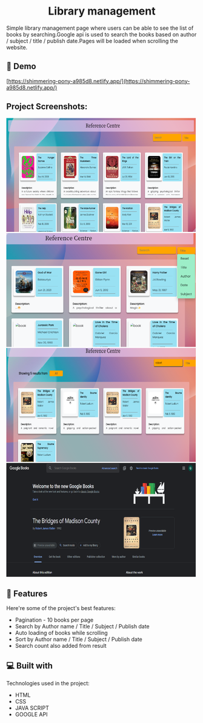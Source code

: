 <h1 align="center" id="title">Library management</h1>

<p id="description">Simple library management page where users can be able to see the list of books by searching.Google api is used to search the books based on author / subject / title / publish date.Pages will be loaded when scrolling the website.</p>

<h2>🚀 Demo</h2>

[https://shimmering-pony-a985d8.netlify.app/](https://shimmering-pony-a985d8.netlify.app/)

<h2>Project Screenshots:</h2>

<img src="./screenshot/1.png" alt="project-screenshot" width="500" height="300/">

<img src="./screenshot/2.png" alt="project-screenshot" width="500" height="300/">

<img src="./screenshot/3.png" alt="project-screenshot" width="500" height="300/">

<img src="./screenshot/4.png" alt="project-screenshot" width="500" height="300/">

  
  
<h2>🧐 Features</h2>

Here're some of the project's best features:

*   Pagination - 10 books per page
*   Search by Author name / Title / Subject / Publish date
*   Auto loading of books while scrolling
*   Sort by Author name / Title / Subject / Publish date
*   Search count also added from result

  
  
<h2>💻 Built with</h2>

Technologies used in the project:

*   HTML
*   CSS
*   JAVA SCRIPT
*   GOOGLE API
